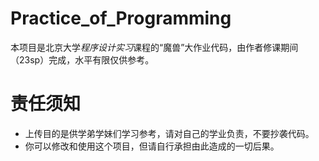 # Practice_of_Programming

本项目是北京大学*程序设计实习*课程的“魔兽”大作业代码，由作者修课期间（23sp）完成，水平有限仅供参考。

# 责任须知
- 上传目的是供学弟学妹们学习参考，请对自己的学业负责，不要抄袭代码。
- 你可以修改和使用这个项目，但请自行承担由此造成的一切后果。
